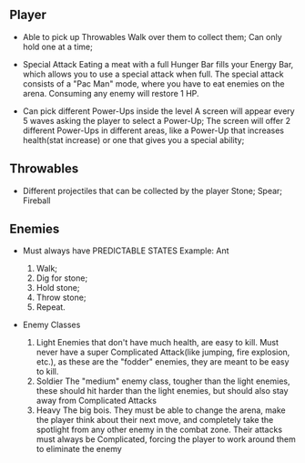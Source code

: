 

## Player

- Able to pick up Throwables
	Walk over them to collect them;
	Can only hold one at a time;

- Special Attack
	Eating a meat with a full Hunger Bar fills your Energy Bar, which allows you to use a special attack when full.
	The special attack consists of a "Pac Man" mode, where you have to eat enemies on the arena. Consuming any enemy will restore 1 HP.

- Can pick different Power-Ups inside the level
	A screen will appear every 5 waves asking the player to select a Power-Up;
	The screen will offer 2 different Power-Ups in different areas, like a Power-Up that increases health(stat increase) or one that gives you a special ability;


## Throwables

- Different projectiles that can be collected by the player
	Stone;
	Spear;
	Fireball


## Enemies

- Must always have PREDICTABLE STATES
	Example: Ant
	1. Walk;
	2. Dig for stone;
	3. Hold stone;
	4. Throw stone;
	5. Repeat.

- Enemy Classes
	1. Light
		Enemies that don't have much health, are easy to kill. Must never have a super Complicated Attack(like jumping, fire explosion, etc.), as these are the "fodder" enemies, they are meant to be easy to kill.
	1. Soldier
		The "medium" enemy class, tougher than the light enemies, these should hit harder than the light enemies, but should also stay away from Complicated Attacks
	2. Heavy
		The big bois. They must be able to change the arena, make the player think about their next move, and completely take the spotlight from any other enemy in the combat zone.
		Their attacks must always be Complicated, forcing the player to work around them to eliminate the enemy



